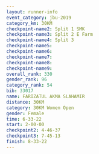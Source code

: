 ```yaml
---
layout: runner-info 
event_category: jbu-2019 
category_km: 30KM 
checkpoint-name2: Split 1 SMK 
checkpoint-name3: Split 2 E Farm 
checkpoint-name4: Split 3 
checkpoint-name5: 
checkpoint-name6: 
checkpoint-name7: 
checkpoint-name8: 
checkpoint-name9: 
overall_rank: 330
gender_rank: 96
category_rank: 54
bib: 33017
name: FARIZATUL AKMA SLAHAMIR
distance: 30KM
category: 30KM Women Open
gender: Female
time: 6-33-22
start: 2-00-00
checkpoint2: 4-46-37
checkpoint3: 7-45-13
finish: 8-33-22
---
```

